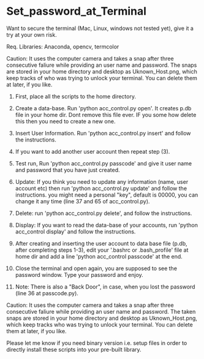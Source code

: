 # Set_password_at_Terminal
Want to secure the terminal (Mac, Linux, windows not tested yet), give it a try at your own risk. 

Req. Libraries: Anaconda, opencv, termcolor

Caution: It uses the computer camera and takes a snap after three consecutive faliure while providing an user name and password. The snaps are stored in your home directory and desktop as Uknown_Host.png, which keep tracks of who was trying to unlock your terminal. You can delete them at later, if you like.

1. First, place all the scripts to the home directory.

2. Create a data-base. Run 'python acc_control.py open'. It creates p.db file in your home dir. Dont remove this file ever. IF you some how delete this then you need to create a new one.

3. Insert User Information. Run 'python acc_control.py insert' and follow the instructions.

4. If you want to add another user account then repeat step (3).

5. Test run, Run 'python acc_control.py passcode' and give it user name and password that you have just created.

6. Update: If you think you need to update any information (name, user account etc) then run 'python acc_control.py update' and follow the instructions. you might need a personal "key", default is 00000, you can change it any time (line 37 and 65 of acc_control.py).

7. Delete: run 'python acc_control.py delete', and follow the instructions.

8. Display: If you want to read the data-base of your accounts, run 'python acc_control display' and follow the instructions.

9. After creating and inserting the user account to data base file (p.db, after completing steps 1-3), edit your '.bashrc or .bash_profile' file at home dir and add a line 'python acc_control passcode' at the end.

10. Close the terminal and open again, you are supposed to see the password window. Type your password and enjoy.

11. Note: There is also a "Back Door", in case, when you lost the password (line 36 at passcode.py). 


Caution: It uses the computer camera and takes a snap after three consecutive faliure while providing an user name and password. The taken snaps are stored in your home directory and desktop as Uknown_Host.png, which keep tracks who was trying to unlock your terminal. You can delete them at later, if you like.

Please let me know if you need binary version i.e. setup files in order to directly install these scripts into your pre-built library.
